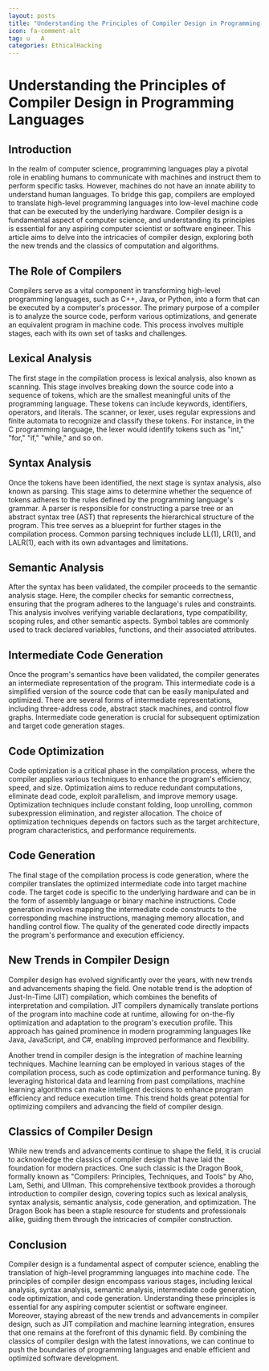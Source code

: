```yaml
---
layout: posts
title: "Understanding the Principles of Compiler Design in Programming Languages"
icon: fa-comment-alt
tag: u   A
categories: EthicalHacking
---
```



# Understanding the Principles of Compiler Design in Programming Languages

## Introduction
In the realm of computer science, programming languages play a pivotal role in enabling humans to communicate with machines and instruct them to perform specific tasks. However, machines do not have an innate ability to understand human languages. To bridge this gap, compilers are employed to translate high-level programming languages into low-level machine code that can be executed by the underlying hardware. Compiler design is a fundamental aspect of computer science, and understanding its principles is essential for any aspiring computer scientist or software engineer. This article aims to delve into the intricacies of compiler design, exploring both the new trends and the classics of computation and algorithms.

## The Role of Compilers
Compilers serve as a vital component in transforming high-level programming languages, such as C++, Java, or Python, into a form that can be executed by a computer's processor. The primary purpose of a compiler is to analyze the source code, perform various optimizations, and generate an equivalent program in machine code. This process involves multiple stages, each with its own set of tasks and challenges.

## Lexical Analysis
The first stage in the compilation process is lexical analysis, also known as scanning. This stage involves breaking down the source code into a sequence of tokens, which are the smallest meaningful units of the programming language. These tokens can include keywords, identifiers, operators, and literals. The scanner, or lexer, uses regular expressions and finite automata to recognize and classify these tokens. For instance, in the C programming language, the lexer would identify tokens such as "int," "for," "if," "while," and so on.

## Syntax Analysis
Once the tokens have been identified, the next stage is syntax analysis, also known as parsing. This stage aims to determine whether the sequence of tokens adheres to the rules defined by the programming language's grammar. A parser is responsible for constructing a parse tree or an abstract syntax tree (AST) that represents the hierarchical structure of the program. This tree serves as a blueprint for further stages in the compilation process. Common parsing techniques include LL(1), LR(1), and LALR(1), each with its own advantages and limitations.

## Semantic Analysis
After the syntax has been validated, the compiler proceeds to the semantic analysis stage. Here, the compiler checks for semantic correctness, ensuring that the program adheres to the language's rules and constraints. This analysis involves verifying variable declarations, type compatibility, scoping rules, and other semantic aspects. Symbol tables are commonly used to track declared variables, functions, and their associated attributes.

## Intermediate Code Generation
Once the program's semantics have been validated, the compiler generates an intermediate representation of the program. This intermediate code is a simplified version of the source code that can be easily manipulated and optimized. There are several forms of intermediate representations, including three-address code, abstract stack machines, and control flow graphs. Intermediate code generation is crucial for subsequent optimization and target code generation stages.

## Code Optimization
Code optimization is a critical phase in the compilation process, where the compiler applies various techniques to enhance the program's efficiency, speed, and size. Optimization aims to reduce redundant computations, eliminate dead code, exploit parallelism, and improve memory usage. Optimization techniques include constant folding, loop unrolling, common subexpression elimination, and register allocation. The choice of optimization techniques depends on factors such as the target architecture, program characteristics, and performance requirements.

## Code Generation
The final stage of the compilation process is code generation, where the compiler translates the optimized intermediate code into target machine code. The target code is specific to the underlying hardware and can be in the form of assembly language or binary machine instructions. Code generation involves mapping the intermediate code constructs to the corresponding machine instructions, managing memory allocation, and handling control flow. The quality of the generated code directly impacts the program's performance and execution efficiency.

## New Trends in Compiler Design
Compiler design has evolved significantly over the years, with new trends and advancements shaping the field. One notable trend is the adoption of Just-In-Time (JIT) compilation, which combines the benefits of interpretation and compilation. JIT compilers dynamically translate portions of the program into machine code at runtime, allowing for on-the-fly optimization and adaptation to the program's execution profile. This approach has gained prominence in modern programming languages like Java, JavaScript, and C#, enabling improved performance and flexibility.

Another trend in compiler design is the integration of machine learning techniques. Machine learning can be employed in various stages of the compilation process, such as code optimization and performance tuning. By leveraging historical data and learning from past compilations, machine learning algorithms can make intelligent decisions to enhance program efficiency and reduce execution time. This trend holds great potential for optimizing compilers and advancing the field of compiler design.

## Classics of Compiler Design
While new trends and advancements continue to shape the field, it is crucial to acknowledge the classics of compiler design that have laid the foundation for modern practices. One such classic is the Dragon Book, formally known as "Compilers: Principles, Techniques, and Tools" by Aho, Lam, Sethi, and Ullman. This comprehensive textbook provides a thorough introduction to compiler design, covering topics such as lexical analysis, syntax analysis, semantic analysis, code generation, and optimization. The Dragon Book has been a staple resource for students and professionals alike, guiding them through the intricacies of compiler construction.

## Conclusion
Compiler design is a fundamental aspect of computer science, enabling the translation of high-level programming languages into machine code. The principles of compiler design encompass various stages, including lexical analysis, syntax analysis, semantic analysis, intermediate code generation, code optimization, and code generation. Understanding these principles is essential for any aspiring computer scientist or software engineer. Moreover, staying abreast of the new trends and advancements in compiler design, such as JIT compilation and machine learning integration, ensures that one remains at the forefront of this dynamic field. By combining the classics of compiler design with the latest innovations, we can continue to push the boundaries of programming languages and enable efficient and optimized software development.